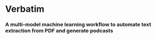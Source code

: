 # Verbatim

### A multi-model machine learning workflow to automate text extraction from PDF and generate podcasts

